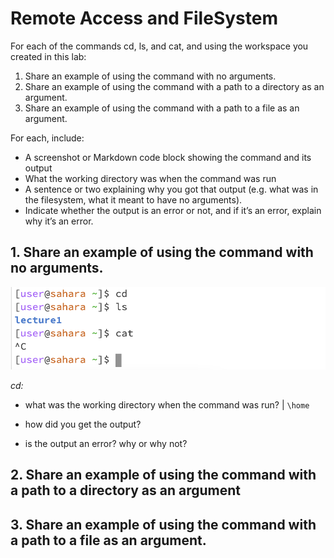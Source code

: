 # Remote Access and FileSystem 
For each of the commands cd, ls, and cat, and using the workspace you created in this lab:
1. Share an example of using the command with no arguments.
2. Share an example of using the command with a path to a directory as an argument.
3. Share an example of using the command with a path to a file as an argument.

For each, include:

- A screenshot or Markdown code block showing the command and its output
- What the working directory was when the command was run
- A sentence or two explaining why you got that output (e.g. what was in the filesystem, what it meant to have no arguments).
- Indicate whether the output is an error or not, and if it’s an error, explain why it’s an error.

## 1. Share an example of using the command with no arguments. 
![image](lab1-ex1.png)

*cd:*
- what was the working directory when the command was run?
| `\home`
- how did you get the output?

- is the output an error? why or why not?

## 2. Share an example of using the command with a path to a directory as an argument 

## 3. Share an example of using the command with a path to a file as an argument.

